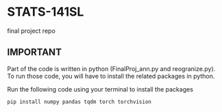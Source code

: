# STATS-141SL
final project repo

## IMPORTANT

Part of the code is written in python (FinalProj_ann.py and reogranize.py). To run those code, you will have to install the related packages in python.

Run the following code using your terminal to install the packages

    pip install numpy pandas tqdm torch torchvision




